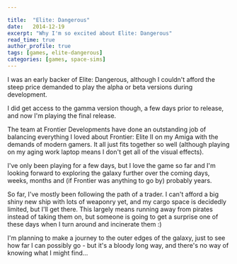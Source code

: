 ```yaml
---

title:  "Elite: Dangerous"
date:   2014-12-19
excerpt: "Why I'm so excited about Elite: Dangerous"
read_time: true
author_profile: true
tags: [games, elite-dangerous]
categories: [games, space-sims]
---
```

I was an early backer of Elite: Dangerous, although I couldn't afford the steep price demanded
to play the alpha or beta versions during development.

<!--more-->

I did get access to the gamma version though, a few days prior to release, and now I'm playing
the final release.

The team at Frontier Developments have done an outstanding job of balancing everything I loved
about Frontier: Elite II on my Amiga with the demands of modern gamers. It all just fits
together so well (although playing on my aging work laptop means I don't get all of the visual
effects).

I've only been playing for a few days, but I love the game so far and I'm looking forward to
exploring the galaxy further over the coming days, weeks, months and (if Frontier was anything
to go by) probably years.

So far, I've mostly been following the path of a trader. I can't afford a big shiny new ship
with lots of weaponry yet, and my cargo space is decidedly limited, but I'll get there. This
largely means running away from pirates instead of taking them on, but someone is going to get
a surprise one of these days when I turn around and incinerate them :)

I'm planning to make a journey to the outer edges of the galaxy, just to see how far I can
possibly go - but it's a bloody long way, and there's no way of knowing what I might find...
